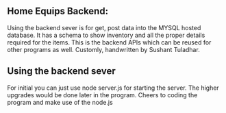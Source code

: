 ## Home Equips Backend:
Using the backend sever is for get, post data into the MYSQL hosted database. It has a schema to show inventory and all the proper details required for the items.
This is the backend APIs which can be reused for other programs as well. Customly, handwritten by Sushant Tuladhar.

## Using the backend sever
For initial you can just use node server.js for starting the server. The higher upgrades would be done later in the program. 
Cheers to coding the program and make use of the node.js
